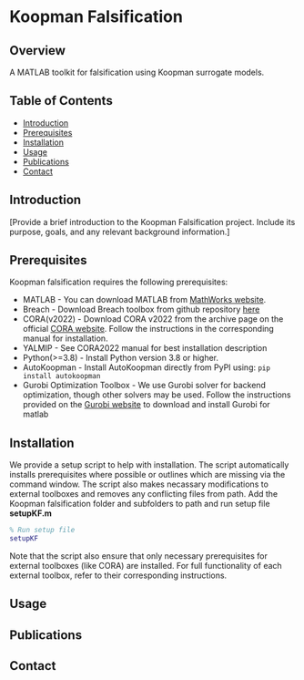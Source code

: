 # Koopman Falsification

## Overview

A MATLAB toolkit for falsification using Koopman surrogate models. 

## Table of Contents

- [Introduction](#introduction)
- [Prerequisites](#prerequisites)
- [Installation](#installation)
- [Usage](#usage)
- [Publications](#publications)
- [Contact](#contact)

## Introduction

[Provide a brief introduction to the Koopman Falsification project. Include its purpose, goals, and any relevant background information.]

## Prerequisites

Koopman falsification requires the following prerequisites:

- MATLAB - You can download MATLAB from [MathWorks website](https://www.mathworks.com/).
- Breach - Download Breach toolbox from github repository [here](https://github.com/decyphir/breach/tree/master)
- CORA(v2022) - Download CORA v2022 from the archive page on the official [CORA website](https://tumcps.github.io/CORA/). Follow the instructions in the corresponding manual for installation.
- YALMIP - See CORA2022 manual for best installation description
- Python(>=3.8) - Install Python version 3.8 or higher.
- AutoKoopman - Install AutoKoopman directly from PyPI using: `pip install autokoopman`
- Gurobi Optimization Toolbox - We use Gurobi solver for backend optimization, though other solvers may be used. Follow the instructions provided on the [Gurobi website](https://support.gurobi.com/hc/en-us/articles/4533938303505-How-do-I-install-Gurobi-for-Matlab-) to download and install Gurobi for matlab

## Installation

We provide a setup script to help with installation. The script automatically installs prerequisites where possible 
or outlines which are missing via the command window. The script also makes necassary modifications to external toolboxes
and removes any conflicting files from path. Add the Koopman falsification folder and subfolders to path and run setup file
**setupKF.m**

```matlab
% Run setup file
setupKF
```

Note that the script also ensure that only necessary prerequisites for external toolboxes (like CORA) are installed.
For full functionality of each external toolbox, refer to their corresponding instructions.

## Usage

## Publications

## Contact

